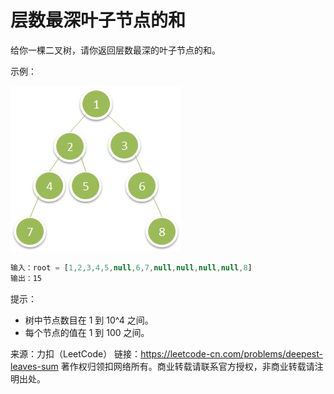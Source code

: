 # 层数最深叶子节点的和

给你一棵二叉树，请你返回层数最深的叶子节点的和。

示例：

![示例1](./eg1.png)

``` javascript
输入：root = [1,2,3,4,5,null,6,7,null,null,null,null,8]
输出：15
```

提示：

- 树中节点数目在 1 到 10^4 之间。
- 每个节点的值在 1 到 100 之间。

来源：力扣（LeetCode）
链接：https://leetcode-cn.com/problems/deepest-leaves-sum
著作权归领扣网络所有。商业转载请联系官方授权，非商业转载请注明出处。
